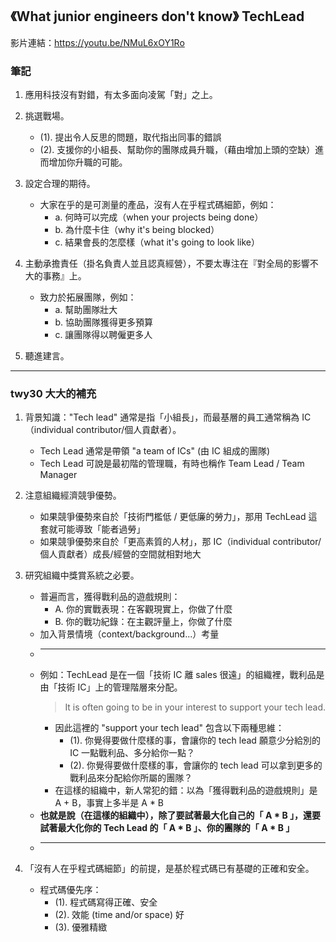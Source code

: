 ## 《What junior engineers don't know》 TechLead

影片連結：https://youtu.be/NMuL6xOY1Ro

### 筆記

1. 應用科技沒有對錯，有太多面向凌駕「對」之上。

2. 挑選戰場。
   * (1). 提出令人反思的問題，取代指出同事的錯誤
   * (2). 支援你的小組長、幫助你的團隊成員升職，（藉由增加上頭的空缺）進而增加你升職的可能。
    
3. 設定合理的期待。
    * 大家在乎的是可測量的產品，沒有人在乎程式碼細節，例如：
      * a. 何時可以完成（when your projects being done）
      * b. 為什麼卡住（why it's being blocked）
      * c. 結果會長的怎麼樣（what it's going to look like）
    
4. 主動承擔責任（掛名負責人並且認真經營），不要太專注在『對全局的影響不大的事務』上。
    * 致力於拓展團隊，例如：
      * a. 幫助團隊壯大
      * b. 協助團隊獲得更多預算
      * c. 讓團隊得以聘僱更多人

5. 聽進建言。

---

### twy30 大大的補充

1. 背景知識："Tech lead" 通常是指「小組長」，而最基層的員工通常稱為 IC（individual contributor/個人貢獻者）。
   * Tech Lead 通常是帶領 "a team of ICs" (由 IC 組成的團隊)
   * Tech Lead 可說是最初階的管理職，有時也稱作 Team Lead / Team Manager

2. 注意組織經濟競爭優勢。
   * 如果競爭優勢來自於「技術門檻低 / 更低廉的勞力」，那用 TechLead 這套就可能導致「能者過勞」
   * 如果競爭優勢來自於「更高素質的人材」，那 IC（individual contributor/個人貢獻者）成長/經營的空間就相對地大

3. 研究組織中獎賞系統之必要。
   * 普遍而言，獲得戰利品的遊戲規則：
     * A. 你的實戰表現：在客觀現實上，你做了什麼
     * B. 你的戰功紀錄：在主觀評量上，你做了什麼
   * 加入背景情境（context/background...）考量
   * ---
   * 例如：TechLead 是在一個「技術 IC 離 sales 很遠」的組織裡，戰利品是由「技術 IC」上的管理階層來分配。
     > It is often going to be in your interest to support your tech lead.
     * 因此這裡的 "support your tech lead" 包含以下兩種思維：
       * (1). 你覺得要做什麼樣的事，會讓你的 tech lead 願意少分給別的 IC 一點戰利品、多分給你一點？
       * (2). 你覺得要做什麼樣的事，會讓你的 tech lead 可以拿到更多的戰利品來分配給你所屬的團隊？
     * 在這樣的組織中，新人常犯的錯：以為「獲得戰利品的遊戲規則」是 A + B，事實上多半是 A * B
   * **也就是說（在這樣的組織中），除了要試著最大化自己的「 A * B 」，還要試著最大化你的 Tech Lead 的「 A * B 」、你的團隊的「 A * B 」**
   * ---

4. 「沒有人在乎程式碼細節」的前提，是基於程式碼已有基礎的正確和安全。
   * 程式碼優先序：
     * (1). 程式碼寫得正確、安全
     * (2). 效能 (time and/or space) 好
     * (3). 優雅精緻
